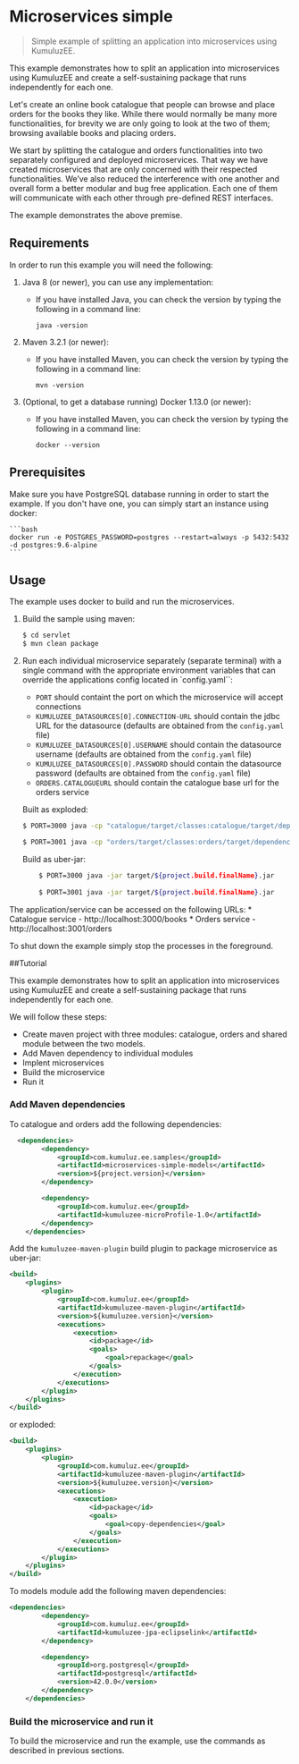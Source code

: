 # Microservices simple

> Simple example of splitting an application into microservices using KumuluzEE.

This example demonstrates how to split an application into microservices using KumuluzEE and create a self-sustaining
package that runs independently for each one.

Let's create an online book catalogue that people can browse and place orders for the books they like.
While there would normally be many more functionalities, for brevity we are only going to look at the two of them;
browsing available books and placing orders.

We start by splitting the catalogue and orders functionalities into two separately configured and deployed microservices.
That way we have created microservices that are only concerned with their respected functionalities.
We’ve also reduced the interference with one another and overall form a better modular and bug free application.
Each one of them will communicate with each other through pre-defined REST interfaces.

The example demonstrates the above premise.

## Requirements

In order to run this example you will need the following:

1. Java 8 (or newer), you can use any implementation:
    * If you have installed Java, you can check the version by typing the following in a command line:
        
        ```
        java -version
        ```

2. Maven 3.2.1 (or newer):
    * If you have installed Maven, you can check the version by typing the following in a command line:
        
        ```
        mvn -version
        ```
        
3. (Optional, to get a database running) Docker 1.13.0 (or newer):
    * If you have installed Maven, you can check the version by typing the following in a command line:
    
        ```
        docker --version
        ```
    
## Prerequisites

Make sure you have PostgreSQL database running in order to start the example. If you don't have one, you can simply start
an instance using docker:

    ```bash
    docker run -e POSTGRES_PASSWORD=postgres --restart=always -p 5432:5432 -d postgres:9.6-alpine
    ```

## Usage

The example uses docker to build and run the microservices.

1. Build the sample using maven:

    ```bash
    $ cd servlet
    $ mvn clean package
    ```

2. Run each individual microservice separately (separate terminal) with a single command with the appropriate environment variables that can override the applications config located in `config.yaml``:
    * `PORT` should containt the port on which the microservice will accept connections
    * `KUMULUZEE_DATASOURCES[0].CONNECTION-URL` should contain the jdbc URL for the datasource (defaults are obtained from the `config.yaml` file)
    * `KUMULUZEE_DATASOURCES[0].USERNAME` should contain the datasource username (defaults are obtained from the `config.yaml` file)
    * `KUMULUZEE_DATASOURCES[0].PASSWORD` should contain the datasource password (defaults are obtained from the `config.yaml` file)
    * `ORDERS.CATALOGUEURL` should contain the catalogue base url for the orders service
    
    Built as exploded:
    
    ```bash
    $ PORT=3000 java -cp "catalogue/target/classes:catalogue/target/dependency/*" com.kumuluz.ee.EeApplication
    
    $ PORT=3001 java -cp "orders/target/classes:orders/target/dependency/*" com.kumuluz.ee.EeApplication
    ```
    
    Build as uber-jar:
    
    ```bash
        $ PORT=3000 java -jar target/${project.build.finalName}.jar
        
        $ PORT=3001 java -jar target/${project.build.finalName}.jar
    ```
    
The application/service can be accessed on the following URLs:
    * Catalogue service - http://localhost:3000/books
    * Orders service - http://localhost:3001/orders

To shut down the example simply stop the processes in the foreground.

##Tutorial

This example demonstrates how to split an application into microservices using KumuluzEE and create a self-sustaining
package that runs independently for each one.

We will follow these steps:
* Create maven project with three modules: catalogue, orders and shared module between the two models.
* Add Maven dependency to individual modules
* Implent microservices
* Build the microservice
* Run it

### Add Maven dependencies

To catalogue and orders add the following dependencies:

```xml
  <dependencies>
        <dependency>
            <groupId>com.kumuluz.ee.samples</groupId>
            <artifactId>microservices-simple-models</artifactId>
            <version>${project.version}</version>
        </dependency>

        <dependency>
            <groupId>com.kumuluz.ee</groupId>
            <artifactId>kumuluzee-microProfile-1.0</artifactId>
        </dependency>
    </dependencies>
```

Add the `kumuluzee-maven-plugin` build plugin to package microservice as uber-jar:

```xml
<build>
    <plugins>
        <plugin>
            <groupId>com.kumuluz.ee</groupId>
            <artifactId>kumuluzee-maven-plugin</artifactId>
            <version>${kumuluzee.version}</version>
            <executions>
                <execution>
                    <id>package</id>
                    <goals>
                        <goal>repackage</goal>
                    </goals>
                </execution>
            </executions>
        </plugin>
    </plugins>
</build>
```

or exploded:

```xml
<build>
    <plugins>
        <plugin>
            <groupId>com.kumuluz.ee</groupId>
            <artifactId>kumuluzee-maven-plugin</artifactId>
            <version>${kumuluzee.version}</version>
            <executions>
                <execution>
                    <id>package</id>
                    <goals>
                        <goal>copy-dependencies</goal>
                    </goals>
                </execution>
            </executions>
        </plugin>
    </plugins>
</build>
```

To models module add the following maven dependencies:

```xml
<dependencies>
        <dependency>
            <groupId>com.kumuluz.ee</groupId>
            <artifactId>kumuluzee-jpa-eclipselink</artifactId>
        </dependency>

        <dependency>
            <groupId>org.postgresql</groupId>
            <artifactId>postgresql</artifactId>
            <version>42.0.0</version>
        </dependency>
    </dependencies>
```

### Build the microservice and run it

To build the microservice and run the example, use the commands as described in previous sections.